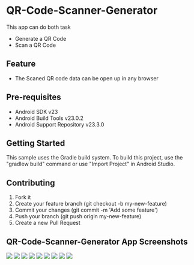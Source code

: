 # QR-Code-Scanner-Generator
This app can do both task
* Generate a QR Code
* Scan a QR Code

## Feature
* The Scaned QR code data can be open up in any browser 


## Pre-requisites
- Android SDK v23
- Android Build Tools v23.0.2
- Android Support Repository v23.3.0


## Getting Started
This sample uses the Gradle build system. To build this project, use the
"gradlew build" command or use "Import Project" in Android Studio.


## Contributing
1. Fork it
2. Create your feature branch (git checkout -b my-new-feature)
3. Commit your changes (git commit -m 'Add some feature')
4. Push your branch (git push origin my-new-feature)
5. Create a new Pull Request

## QR-Code-Scanner-Generator App Screenshots
![](screenshots/ss1.jpeg)
![](screenshots/ss2.jpeg)
![](screenshots/ss3.jpeg)
![](screenshots/ss4.jpeg)
![](screenshots/ss5.jpeg)
![](screenshots/ss6.jpeg)
![](screenshots/ss7.jpeg)
![](screenshots/ss8.jpeg)
![](screenshots/ss9.jpeg)

